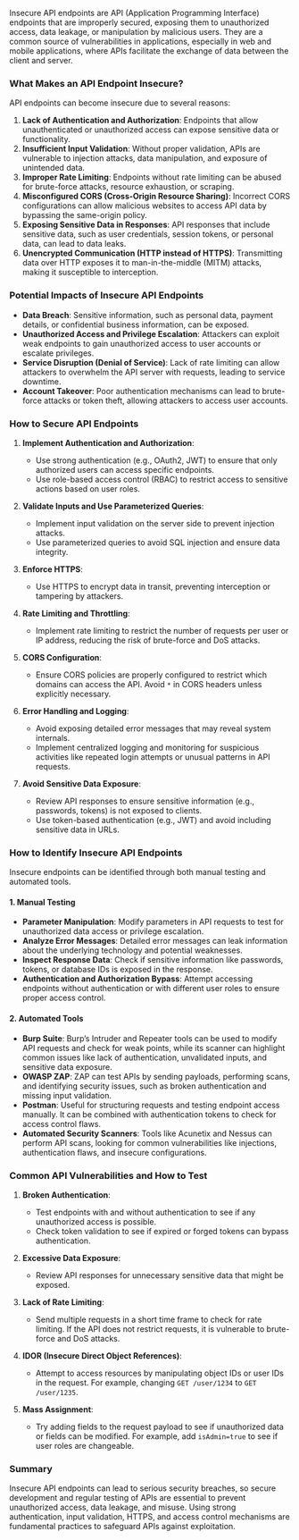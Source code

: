 
Insecure API endpoints are API (Application Programming Interface) endpoints that are improperly secured, exposing them to unauthorized access, data leakage, or manipulation by malicious users. They are a common source of vulnerabilities in applications, especially in web and mobile applications, where APIs facilitate the exchange of data between the client and server.

### What Makes an API Endpoint Insecure?
API endpoints can become insecure due to several reasons:
1. **Lack of Authentication and Authorization**: Endpoints that allow unauthenticated or unauthorized access can expose sensitive data or functionality.
2. **Insufficient Input Validation**: Without proper validation, APIs are vulnerable to injection attacks, data manipulation, and exposure of unintended data.
3. **Improper Rate Limiting**: Endpoints without rate limiting can be abused for brute-force attacks, resource exhaustion, or scraping.
4. **Misconfigured CORS (Cross-Origin Resource Sharing)**: Incorrect CORS configurations can allow malicious websites to access API data by bypassing the same-origin policy.
5. **Exposing Sensitive Data in Responses**: API responses that include sensitive data, such as user credentials, session tokens, or personal data, can lead to data leaks.
6. **Unencrypted Communication (HTTP instead of HTTPS)**: Transmitting data over HTTP exposes it to man-in-the-middle (MITM) attacks, making it susceptible to interception.

### Potential Impacts of Insecure API Endpoints
- **Data Breach**: Sensitive information, such as personal data, payment details, or confidential business information, can be exposed.
- **Unauthorized Access and Privilege Escalation**: Attackers can exploit weak endpoints to gain unauthorized access to user accounts or escalate privileges.
- **Service Disruption (Denial of Service)**: Lack of rate limiting can allow attackers to overwhelm the API server with requests, leading to service downtime.
- **Account Takeover**: Poor authentication mechanisms can lead to brute-force attacks or token theft, allowing attackers to access user accounts.

### How to Secure API Endpoints
1. **Implement Authentication and Authorization**:
   - Use strong authentication (e.g., OAuth2, JWT) to ensure that only authorized users can access specific endpoints.
   - Use role-based access control (RBAC) to restrict access to sensitive actions based on user roles.

2. **Validate Inputs and Use Parameterized Queries**:
   - Implement input validation on the server side to prevent injection attacks.
   - Use parameterized queries to avoid SQL injection and ensure data integrity.

3. **Enforce HTTPS**:
   - Use HTTPS to encrypt data in transit, preventing interception or tampering by attackers.

4. **Rate Limiting and Throttling**:
   - Implement rate limiting to restrict the number of requests per user or IP address, reducing the risk of brute-force and DoS attacks.

5. **CORS Configuration**:
   - Ensure CORS policies are properly configured to restrict which domains can access the API. Avoid `*` in CORS headers unless explicitly necessary.

6. **Error Handling and Logging**:
   - Avoid exposing detailed error messages that may reveal system internals.
   - Implement centralized logging and monitoring for suspicious activities like repeated login attempts or unusual patterns in API requests.

7. **Avoid Sensitive Data Exposure**:
   - Review API responses to ensure sensitive information (e.g., passwords, tokens) is not exposed to clients.
   - Use token-based authentication (e.g., JWT) and avoid including sensitive data in URLs.

### How to Identify Insecure API Endpoints
Insecure endpoints can be identified through both manual testing and automated tools.

#### 1. **Manual Testing**
   - **Parameter Manipulation**: Modify parameters in API requests to test for unauthorized data access or privilege escalation.
   - **Analyze Error Messages**: Detailed error messages can leak information about the underlying technology and potential weaknesses.
   - **Inspect Response Data**: Check if sensitive information like passwords, tokens, or database IDs is exposed in the response.
   - **Authentication and Authorization Bypass**: Attempt accessing endpoints without authentication or with different user roles to ensure proper access control.
   
#### 2. **Automated Tools**
   - **Burp Suite**: Burp’s Intruder and Repeater tools can be used to modify API requests and check for weak points, while its scanner can highlight common issues like lack of authentication, unvalidated inputs, and sensitive data exposure.
   - **OWASP ZAP**: ZAP can test APIs by sending payloads, performing scans, and identifying security issues, such as broken authentication and missing input validation.
   - **Postman**: Useful for structuring requests and testing endpoint access manually. It can be combined with authentication tokens to check for access control flaws.
   - **Automated Security Scanners**: Tools like Acunetix and Nessus can perform API scans, looking for common vulnerabilities like injections, authentication flaws, and insecure configurations.

### Common API Vulnerabilities and How to Test
1. **Broken Authentication**:
   - Test endpoints with and without authentication to see if any unauthorized access is possible.
   - Check token validation to see if expired or forged tokens can bypass authentication.

2. **Excessive Data Exposure**:
   - Review API responses for unnecessary sensitive data that might be exposed.

3. **Lack of Rate Limiting**:
   - Send multiple requests in a short time frame to check for rate limiting. If the API does not restrict requests, it is vulnerable to brute-force and DoS attacks.

4. **IDOR (Insecure Direct Object References)**:
   - Attempt to access resources by manipulating object IDs or user IDs in the request. For example, changing `GET /user/1234` to `GET /user/1235`.

5. **Mass Assignment**:
   - Try adding fields to the request payload to see if unauthorized data or fields can be modified. For example, add `isAdmin=true` to see if user roles are changeable.

### Summary
Insecure API endpoints can lead to serious security breaches, so secure development and regular testing of APIs are essential to prevent unauthorized access, data leakage, and misuse. Using strong authentication, input validation, HTTPS, and access control mechanisms are fundamental practices to safeguard APIs against exploitation.
